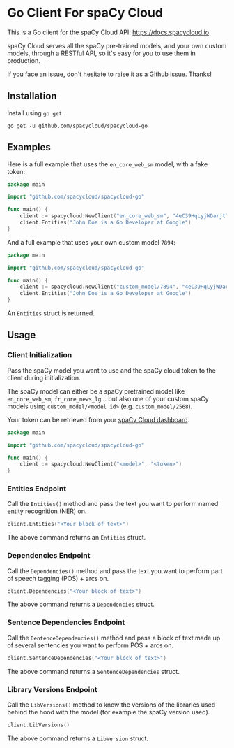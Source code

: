# Go Client For spaCy Cloud

This is a Go client for the spaCy Cloud API: https://docs.spacycloud.io

spaCy Cloud serves all the spaCy pre-trained models, and your own custom models, through a RESTful API, so it's easy for you to use them in production.

If you face an issue, don't hesitate to raise it as a Github issue. Thanks!

## Installation

Install using `go get`.

```shell
go get -u github.com/spacycloud/spacycloud-go
```

## Examples

Here is a full example that uses the `en_core_web_sm` model, with a fake token:

```go
package main

import "github.com/spacycloud/spacycloud-go"

func main() {
    client := spacycloud.NewClient("en_core_web_sm", "4eC39HqLyjWDarjtT1zdp7dc")
    client.Entities("John Doe is a Go Developer at Google")
}
```

And a full example that uses your own custom model `7894`:

```go
package main

import "github.com/spacycloud/spacycloud-go"

func main() {
    client := spacycloud.NewClient("custom_model/7894", "4eC39HqLyjWDarjtT1zdp7dc")
    client.Entities("John Doe is a Go Developer at Google")
}
```

An `Entities` struct is returned.

## Usage

### Client Initialization

Pass the spaCy model you want to use and the spaCy cloud token to the client during initialization.

The spaCy model can either be a spaCy pretrained model like `en_core_web_sm`, `fr_core_news_lg`... but also one of your custom spaCy models using `custom_model/<model id>` (e.g. `custom_model/2568`).

Your token can be retrieved from your [spaCy Cloud dashboard](https://spacycloud.io/home/token).

```go
package main

import "github.com/spacycloud/spacycloud-go"

func main() {
    client := spacycloud.NewClient("<model>", "<token>")
}
```

### Entities Endpoint

Call the `Entities()` method and pass the text you want to perform named entity recognition (NER) on.

```go
client.Entities("<Your block of text>")
```

The above command returns an `Entities` struct.


### Dependencies Endpoint

Call the `Dependencies()` method and pass the text you want to perform part of speech tagging (POS) + arcs on.

```go
client.Dependencies("<Your block of text>")
```

The above command returns a `Dependencies` struct.

### Sentence Dependencies Endpoint

Call the `DentenceDependencies()` method and pass a block of text made up of several sentencies you want to perform POS + arcs on.

```go
client.SentenceDependencies("<Your block of text>")
```

The above command returns a `SentenceDependencies` struct.

### Library Versions Endpoint

Call the `LibVersions()` method to know the versions of the libraries used behind the hood with the model (for example the spaCy version used).

```go
client.LibVersions()
```

The above command returns a `LibVersion` struct.
